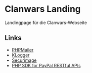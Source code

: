 Clanwars Landing
================
Landingpage für die Clanwars-Webseite

Links
-----
*   [PHPMailer][phpmailer]
*   [KLogger][klogger]
*   [Securimage][phpcaptcha]
*   [PHP SDK for PayPal RESTful APIs][paypalsdk]

[phpmailer]: <https://github.com/PHPMailer/PHPMailer> "PHPMailer"
[klogger]: <https://github.com/katzgrau/KLogger> "KLogger"
[phpcaptcha]: <https://www.phpcaptcha.org/> "Securimage"
[paypalsdk]: <https://github.com/paypal/PayPal-PHP-SDK> "PHP SDK for PayPal RESTful APIs"
